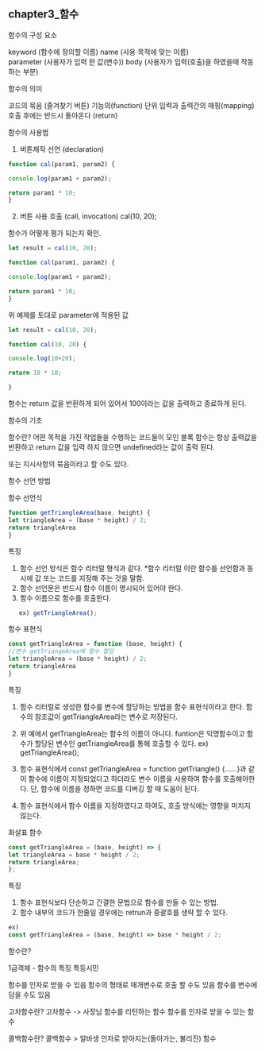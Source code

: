 ## chapter3_함수

함수의 구성 요소

keyword (함수에 정의할 이름)
name (사용 목적에 맞는 이름)    
parameter (사용자가 입력 한 값(변수))
body (사용자가 입력(호출)을 하였을때 작동하는 부분)

 

 

함수의 의미

코드의 묶음 (즐겨찾기 버튼)
기능의(function) 단위
입력과 출력간의 매핑(mapping)
호출 후에는 반드시 돌아온다 (return)

 

함수의 사용법

1. 버튼제작
선언 (declaration)
```js 
function cal(param1, param2) {

console.log(param1 + param2);

return param1 * 10;
}
```
 

2. 버튼 사용
호출 (call, invocation)
cal(10, 20);

 

함수가 어떻게 평가 되는지 확인.

```js
let result = cal(10, 20);

function cal(param1, param2) {

console.log(param1 + param2);

return param1 * 10;
}
```
 

위 예제를 토대로 parameter에 적용된 값

```js
let result = cal(10, 20);

function cal(10, 20) {

console.log(10+20);

return 10 * 10;

}
```
 

함수는 return 값을 반환하게 되어 있어서
100이라는 값을 출력하고 종료하게 된다.



함수의 기초

함수란? 
어떤 목적을 가진 작업들을 수행하는 코드들이 모인 블록
함수는 항상 출력값을 반환하고 return 값을 입력 하지 않으면
undefined라는 값이 출력 된다.

또는 지시사항의 묶음이라고 할 수도 있다.

함수 선언 방법

함수 선언식

```js
function getTriangleArea(base, height) {
let triangleArea = (base * height) / 2;
return triangleArea
}
```

특징
1. 함수 선언 방식은 함수 리터럴 형식과 같다.
*함수 리터럴 이란 함수를 선언함과 동시에 값 또는 
코드를 지정해 주는 것을 말함.
2. 함수 선언문은 반드시 함수 이름이 명시되어 있어야 한다.
3. 함수 이름으로 함수를 호출한다.

```js
   ex) getTriangleArea();
   ```

함수 표현식

```js
const getTriangleArea = function (base, height) {
//변수 getTriangeArea에 함수 할당
let triangleArea = (base * height) / 2;
return triangleArea
}
```

특징
1. 함수 리터럴로 생성한 함수를 변수에 할당하는 방법을 함수 표현식이라고 한다.
함수의 참조값이 getTriangleArea라는 변수로 저장된다.

2. 위 예에서 getTriangleArea는 함수의 이름이 아니다. funtion은 익명함수이고 함수가
할당된 변수인 getTriangleArea를 통해 호출할 수 있다. ex) getTriangleArea(); 

3. 함수 표현식에서 const getTriangleArea = function getTriangle() {......}과 같이 
함수에 이름이 지정되었다고 하더라도 변수 이름을 사용하여 함수를 호출해야한다.
단, 함수에 이름을 정하면 코드를 디버깅 할 때 도움이 된다.

4. 함수 표현식에서 함수 이름을 지정하였다고 하여도, 호출 방식에는 영향을 미치지 않는다.

화살표 함수

```js
const getTriangleArea = (base, height) => {
let triangleArea = base * height / 2;
return triangleArea;
};
```

특징
1. 함수 표현식보다 단순하고 간결한 문법으로 함수를 만들 수 있는 방법.
2. 함수 내부의 코드가 한줄일 경우에는 retrun과 중괄호를 생략 할 수 있다.

```js
ex) 
const getTriangleArea = (base, height) => base * height / 2;
```

함수란?

1급객체 - 함수의 특징 특등시민

함수를 인자로 받을 수 있음
함수의 형태로 매개변수로 호출 할 수도 있음 
함수를 변수에 담을 수도 있음


고차함수란?
고차함수 -> 사장님
함수를 리턴하는 함수
함수를 인자로 받을 수 있는 함수

콜백함수란? 
콜백함수 > 알바생
인자로 받아지는(돌아가는, 불리진) 함수